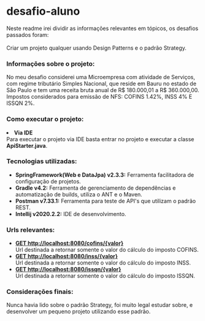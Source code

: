 <h1><b>desafio-aluno</b></h1>   
Neste readme irei dividir as informações relevantes em tópicos, os desafios passados foram:
<br><br>
Criar um projeto qualquer usando Design Patterns e o padrão Strategy.

<h3><b>Informações sobre o projeto:</b></h3>
No meu desafio considerei uma Microempresa com atividade de Serviços, com regime tributário Simples Nacional, que reside em Bauru no estado de São Paulo e tem uma receita bruta anual de R$ 180.000,01 a R$ 360.000,00. Impostos considerados para emissão de NFS: COFINS 1.42%, INSS 4% E ISSQN 2%.
<h3><b>Como executar o projeto:</b></h3>

   <LI><b>Via IDE</b><br>
    Para executar o projeto via IDE basta entrar no projeto e executar a classe <b>ApiStarter.java</b>.
    <br>
    
</UL>
    
<h3><b>Tecnologias utilizadas:</b></h3>
<UL>
  <LI><b>SpringFramework(Web e DataJpa) v2.3.3:</b> Ferramenta facilitadora de configuração de projetos.</LI>
  <LI><b>Gradle v4.2:</b> Ferramenta de gerenciamento de dependências e automatização de builds, utiliza o ANT e o Maven.</LI>
  <LI><b>Postman v7.33.1:</b> Ferramenta para teste de API's que utilizam o padrão REST.</LI>
  <LI><b>Intellij v2020.2.2:</b> IDE de desenvolvimento.</LI>
</UL>

<h3><b>Urls relevantes:</b></h3>
  <UL>

  <LI><b><a href='http://localhost:8080/cofins/{valor}'>GET http://localhost:8080/cofins/{valor}</a></b><br>
      Url destinada a retornar somente o valor do cálculo do imposto COFINS.
      <LI><b><a href='http://localhost:8080inss/{valor}'>GET http://localhost:8080/inss/{valor}</a></b><br>
            Url destinada a retornar somente o valor do cálculo do imposto INSS.
            <LI><b><a href='http://localhost:8080/issqn/{valor}'>GET http://localhost:8080/issqn/{valor}</a></b><br>
                  Url destinada a retornar somente o valor do cálculo do imposto ISSQN.
  </UL>

<h3><b>Considerações finais:</b></h3>
 Nunca havia lido sobre o padrão Strategy, foi muito legal estudar sobre, e desenvolver um pequeno projeto utilizando esse padrão.
